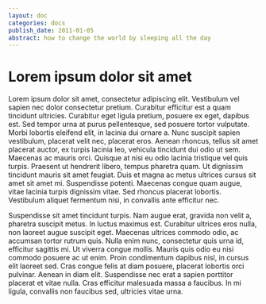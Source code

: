 ```yaml
---
layout: doc
categories: docs
publish_date: 2011-01-05
abstract: how to change the world by sleeping all the day
---
```


# Lorem ipsum dolor sit amet

Lorem ipsum dolor sit amet, consectetur adipiscing elit. Vestibulum vel sapien nec dolor consectetur pretium. Curabitur efficitur est a quam tincidunt ultricies. Curabitur eget ligula pretium, posuere ex eget, dapibus est. Sed tempor urna at purus pellentesque, sed posuere tortor vulputate. Morbi lobortis eleifend elit, in lacinia dui ornare a. Nunc suscipit sapien vestibulum, placerat velit nec, placerat eros. Aenean rhoncus, tellus sit amet placerat auctor, ex turpis lacinia leo, vehicula tincidunt dui odio ut sem. Maecenas ac mauris orci. Quisque at nisi eu odio lacinia tristique vel quis turpis. Praesent ut hendrerit libero, tempus pharetra quam. Ut dignissim tincidunt mauris sit amet feugiat. Duis et magna ac metus ultrices cursus sit amet sit amet mi. Suspendisse potenti. Maecenas congue quam augue, vitae lacinia turpis dignissim vitae. Sed rhoncus placerat lobortis. Vestibulum aliquet fermentum nisi, in convallis ante efficitur nec.

Suspendisse sit amet tincidunt turpis. Nam augue erat, gravida non velit a, pharetra suscipit metus. In luctus maximus est. Curabitur ultrices eros nulla, non laoreet augue suscipit eget. Maecenas ultrices commodo odio, ac accumsan tortor rutrum quis. Nulla enim nunc, consectetur quis urna id, efficitur sagittis mi. Ut viverra congue mollis. Mauris quis odio eu nisi commodo posuere ac ut enim. Proin condimentum dapibus nisl, in cursus elit laoreet sed. Cras congue felis at diam posuere, placerat lobortis orci pulvinar. Aenean in diam elit. Suspendisse nec erat a sapien porttitor placerat et vitae nulla. Cras efficitur malesuada massa a faucibus. In mi ligula, convallis non faucibus sed, ultricies vitae urna.